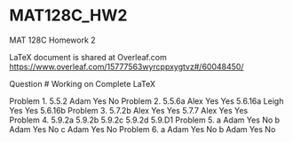 # MAT128C_HW2
MAT 128C Homework 2

LaTeX document is shared at Overleaf.com
https://www.overleaf.com/15777563wyrcppxygtvz#/60048450/

Question #            Working on          Complete        LaTeX

Problem 1. 5.5.2      Adam                Yes             No
Problem 2. 5.5.6a     Alex                Yes             Yes
           5.6.16a    Leigh               Yes             Yes
           5.6.16b
Problem 3. 5.7.2b     Alex                Yes             Yes
           5.7.7      Alex                Yes             Yes    
Problem 4. 5.9.2a
           5.9.2b
           5.9.2c
           5.9.2d
           5.9.D1
Problem 5. a          Adam                Yes             No
           b          Adam                Yes             No
           c          Adam                Yes             No
Problem 6. a          Adam                Yes             No
           b          Adam                Yes             No

